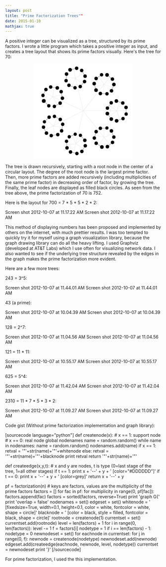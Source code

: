 ```yaml
---
layout: post
title: "Prime Factorization Trees""
date: 2015-01-10
mathjax: true
---
```



A positive integer can be visualized as a tree, structured by its prime factors. I wrote a little program which takes a positive integer as input, and creates a tree layout that shows its prime factors visually. Here's the tree for 70:

<p align="center">
  <img width="320"  src="/assets/screen-shot-2012-10-07-at-9-55-37-am.png">
</p>

The tree is drawn recursively, starting with a root node in the center of a circular layout. The degree of the root node is the largest prime factor. Then, more prime factors are added recursively (including multiplicities of the same prime factor) in decreasing order of factor, by growing the tree. Finally, the leaf nodes are displayed as filled black circles. As seen from the tree above, the prime factorization of 70 is 7*5*2.

Here is the layout for 700 = 7 * 5 * 5 * 2 * 2:

Screen shot 2012-10-07 at 11.17.22 AM
Screen shot 2012-10-07 at 11.17.22 AM

This method of displaying numbers has been proposed and implemented by others on the internet, with much prettier results. I was too tempted to quickly try it for myself using a graph visualization library, because the graph drawing library can do all the heavy lifting. I used Graphviz (developed at AT&T Labs) which I use often for visualizing network data. I also wanted to see if the underlying tree structure revealed by the edges in the graph makes the prime factorization more evident.

Here are a few more trees:

243 = 3^5:

Screen shot 2012-10-07 at 11.44.01 AM
Screen shot 2012-10-07 at 11.44.01 AM

43 (a prime):

Screen shot 2012-10-07 at 10.04.39 AM
Screen shot 2012-10-07 at 10.04.39 AM

128 = 2^7:

Screen shot 2012-10-07 at 11.04.56 AM
Screen shot 2012-10-07 at 11.04.56 AM

121 = 11 * 11:

Screen shot 2012-10-07 at 10.55.17 AM
Screen shot 2012-10-07 at 10.55.17 AM

625 = 5^4:

Screen shot 2012-10-07 at 11.42.04 AM
Screen shot 2012-10-07 at 11.42.04 AM

2310 = 11 * 7 * 5 * 3 * 2:

Screen shot 2012-10-07 at 11.09.27 AM
Screen shot 2012-10-07 at 11.09.27 AM

Code gist (Without prime factorization implementation and graph library):

[sourcecode language="python"] def createnode(x): # x == 1: support node # x == 0: real node global nodenames name = random.random() while name in nodenames: name = random.random() nodenames.add(name) if x == 1: retval = '"'+str(name)+'"'+whitenode else: retval = '"'+str(name)+'"'+blacknode print retval return '"'+str(name)+'"'

def createedge(x,y,t): # x and y are nodes, t is type (0=last stage of the tree, 1=all other stages) if t == 1: print x + '--' + y + ' [color="#DDDDDD"]' if t == 0: print x + '--' + y + ' [color=grey]' return x + '--' + y

pf = factorization(n) # keys are factors, values are the multiplicity of the prime factors factors = [] for fac in pf: for multiplicity in range(0, pf[fac]): factors.append(fac) factors = sorted(factors, reverse=True) print 'graph G{' print 'overlap = false' nodenames = set() edgeset = set() whitenode = ' [fixedsize=True, width=0.1, height=0.1, color = white, fontcolor = white, shape = circle]' blacknode = ' [color = black, style = filled, fontcolor = black, shape = circle]' rootnode = createnode(1) currentset = set() currentset.add(rootnode) level = len(factors) + 1 for i in range(0, len(factors)): level -= 1 f = factors[i] nodetype = 1 if i == len(factors) - 1: nodetype = 0 newnodeset = set() for eachnode in currentset: for j in range(0, f): newnode = createnode(nodetype) newnodeset.add(newnode) edgeset.add(createedge(eachnode, newnode, level, nodetype)) currentset = newnodeset print '}' [/sourcecode]

For prime factorization, I used the this implementation.
